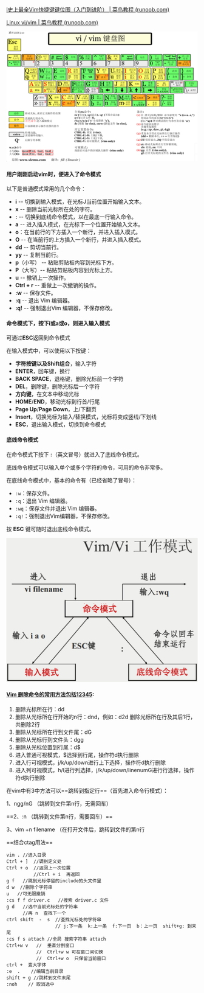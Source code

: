 [l史上最全Vim快捷键键位图（入门到进阶） | 菜鸟教程 (runoob.com)](https://www.runoob.com/w3cnote/all-vim-cheatsheat.html)

[Linux vi/vim | 菜鸟教程 (runoob.com)](https://www.runoob.com/linux/linux-vim.html)

![](vim.png)



#### 用户刚刚启动vim时，便进入了命令模式

以下是普通模式常用的几个命令：

- **i** -- 切换到输入模式，在光标J当前位置开始输入文本。
- **x** -- 删除当前光标所在处的字符。
- **:** -- 切换到底线命令模式，以在最底一行输入命令。
- **a** -- 进入插入模式，在光标下一个位置开始输入文本。
- **o**：在当前行的下方插入一个新行，并进入插入模式。
- **O** -- 在当前行的上方插入一个新行，并进入插入模式。
- **dd** -- 剪切当前行。
- **yy** -- 复制当前行。
- **p**（小写） -- 粘贴剪贴板内容到光标下方。
- **P**（大写）-- 粘贴剪贴板内容到光标上方。
- **u** -- 撤销上一次操作。
- **Ctrl + r** -- 重做上一次撤销的操作。
- **:w** -- 保存文件。
- **:q** -- 退出 Vim 编辑器。
- **:q!** -- 强制退出Vim 编辑器，不保存修改。

#### 命令模式下，按下i或a或o，则进入输入模式

可通过**ESC**返回到命令模式

在输入模式中，可以使用以下按键：

- **字符按键以及Shift组合**，输入字符
- **ENTER**，回车键，换行
- **BACK SPACE**，退格键，删除光标前一个字符
- **DEL**，删除键，删除光标后一个字符
- **方向键**，在文本中移动光标
- **HOME**/**END**，移动光标到行首/行尾
- **Page Up**/**Page Down**，上/下翻页
- **Insert**，切换光标为输入/替换模式，光标将变成竖线/下划线
- **ESC**，退出输入模式，切换到命令模式

#### 底线命令模式

在命令模式下按下 **:**（英文冒号）就进入了底线命令模式。

底线命令模式可以输入单个或多个字符的命令，可用的命令非常多。

在底线命令模式中，基本的命令有（已经省略了冒号）：

- `:w`：保存文件。
- `:q`：退出 Vim 编辑器。
- `:wq`：保存文件并退出 Vim 编辑器。
- `:q!`：强制退出Vim编辑器，不保存修改。

按 **ESC** 键可随时退出底线命令模式。

![](vim工作模式.png)

#### [**Vim 删除命令的常用方法包括**](https://blog.csdn.net/jiesa/article/details/53319755)[1](https://blog.csdn.net/jiesa/article/details/53319755)[2](https://zhuanlan.zhihu.com/p/358292858)[3](https://blog.csdn.net/guotianqing/article/details/106722407)[4](https://zhuanlan.zhihu.com/p/159458128)[5](https://www.cnblogs.com/zknublx/p/8795789.html):

1. 删除光标所在行：dd
2. 删除从光标所在行开始的n行：dnd，例如：d2d 删除光标所在行及其后1行，共删除2行
3. 删除从光标所在行到文件尾：dG
4. 删除从光标行到文件头：dgg
5. 删除从光标位置到行尾：d$
6. 进入普通可视模式，$选择到行尾，操作符d执行删除
7. 进入行可视模式，j/k/up/down进行上下选择，操作符d执行删除
8. 进入列可视模式，h/l进行列选择，j/k/up/down/linenumG进行行选择，操作符d执行删除



在vim中有3中方法可以==跳转到指定行==（首先进入命令行模式）：

1、ngg/nG （跳转到文件第n行，无需回车）

==2、:n （跳转到文件第n行，需要回车）==

3、vim +n filename （在打开文件后，跳转到文件的第n行



==结合ctag用法==

``` 
vim . //进入目录
Ctrl + ]  //调到定义处
Ctrl + o  //返回上一次位置
          //Ctrl + i  再返回
g f	  //跳到光标停留的include的头文件里	
d w  //删除个字符串
u   //可无限撤销
:cs f f driver.c   //搜索 driver.c 文件
g d   //选中当前光标处的字符串
      //再 n  查找下一个	
ctrl shift  -  s  //查找光标处的字符串
                  // j:下一条  k:上一条  f:下一页  b：上一页  shift+g: 到末尾
:cs f s attach //全局 搜索字符串 attach        
Ctrl+w v   //  垂直分割窗口
           //  Ctrl+w w 可在窗口间切换
           //  Ctrl+w o  只保留当前窗口
ctrl +  变大字体
:e  .    //编辑当前目录
shift + g //跳转到文件末尾
:noh    // 取消选中
```


